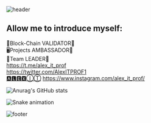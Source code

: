 ![header](https://capsule-render.vercel.app/api?type=waving&color=gradient&custom&text=Hello%World!&animation=scaleIn)

<h2>Allow me to introduce myself:</h2>

🧰Block-Chain VALIDATOR🦉<br>
🖥️Projects AMBASSADOR🐛<br>
🍻Team LEADER🐗<br>
https://t.me/alex_it_prof<br>
https://twitter.com/AlexITPROF1<br>
[🅰🅻🅴🆇ⒾⓉ](https://discord.com/channels/%F0%9F%85%B0%F0%9F%85%BB%F0%9F%85%B4%F0%9F%86%87%E2%92%BE%E2%93%89#8496)
https://www.instagram.com/alex_it_prof/<br>

![Anurag's GitHub stats](https://github-readme-stats.vercel.app/api?username=AlexITProf&show_icons=true&theme=radical)

![Snake animation]( https://github.com/eagrundy/eagrundy/blob/output/github-contribution-grid-snake.svg )

![footer](https://capsule-render.vercel.app/api?type=waving&section=footer&color=gradient&custom&text=Welcome!&animation=scaleIn)


